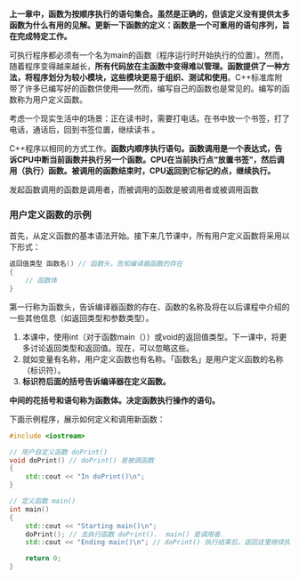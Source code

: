 **上一章中，函数为按顺序执行的语句集合。虽然是正确的，但该定义没有提供太多函数为什么有用的见解。更新一下函数的定义：函数是一个可重用的语句序列，旨在完成特定工作。**

可执行程序都必须有一个名为main的函数（程序运行时开始执行的位置）。然而，随着程序变得越来越长，**所有代码放在主函数中变得难以管理。函数提供了一种方法，将程序划分为较小模块，这些模块更易于组织、测试和使用**。C++标准库附带了许多已编写好的函数供使用——然而，编写自己的函数也是常见的。编写的函数称为用户定义函数。

考虑一个现实生活中的场景：正在读书时，需要打电话。在书中放一个书签，打了电话，通话后，回到书签位置，继续读书 。

C++程序以相同的方式工作。**函数内顺序执行语句。函数调用是一个表达式，告诉CPU中断当前函数并执行另一个函数。CPU在当前执行点“放置书签”，然后调用（执行）函数。被调用的函数结束时，CPU返回到它标记的点，继续执行。**

发起函数调用的函数是调用者，而被调用的函数是被调用者或被调用函数

### 用户定义函数的示例
首先，从定义函数的基本语法开始。接下来几节课中，所有用户定义函数将采用以下形式：

```C++
返回值类型 函数名() // 函数头，告知编译器函数的存在
{
    // 函数体
}
```
第一行称为函数头，告诉编译器函数的存在、函数的名称及将在以后课程中介绍的一些其他信息（如返回类型和参数类型）。

1. 本课中，使用int（对于函数main（））或void的返回值类型。下一课中，将更多讨论返回类型和返回值。现在，可以忽略这些。
2. 就如变量有名称，用户定义函数也有名称。「函数名」是用户定义函数的名称（标识符）。
3. **标识符后面的括号告诉编译器在定义函数。**

**中间的花括号和语句称为函数体。决定函数执行操作的语句。**

下面示例程序，展示如何定义和调用新函数：
```C++
#include <iostream>

// 用户自定义函数 doPrint()
void doPrint() // doPrint() 是被调函数
{
    std::cout << "In doPrint()\n";
}

// 定义函数 main()
int main()
{
    std::cout << "Starting main()\n";
    doPrint(); // 去执行函数 doPrint().  main() 是调用者.
    std::cout << "Ending main()\n"; // doPrint() 执行结束后，返回这里继续执行

    return 0;
}
```

